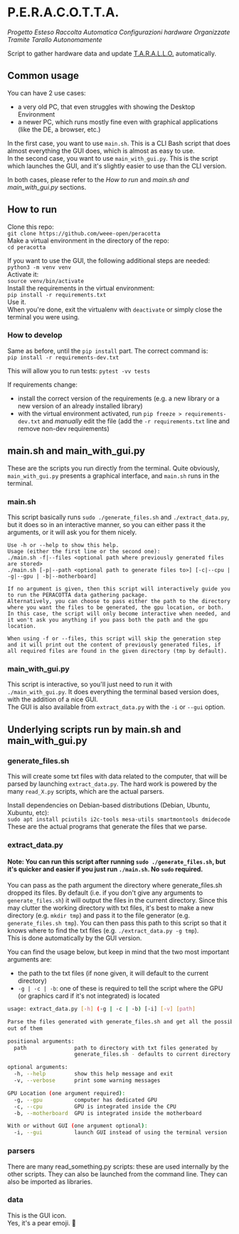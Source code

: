 # P.E.R.A.C.O.T.T.A.

*Progetto Esteso Raccolta Automatica Configurazioni hardware Organizzate Tramite Tarallo Autonomamente*

Script to gather hardware data and update [T.A.R.A.L.L.O.](weee-open/tarallo) automatically.

## Common usage

You can have 2 use cases:
- a very old PC, that even struggles with showing the Desktop Environment
- a newer PC, which runs mostly fine even with graphical applications (like the DE, a browser, etc.)

In the first case, you want to use `main.sh`. This is a CLI Bash script that does almost everything the GUI does, which is almost as easy to use.  
In the second case, you want to use `main_with_gui.py`. This is the script which launches the GUI, and it's slightly easier to use than the CLI version.  

In both cases, please refer to the _How to run_ and _main.sh and main_with_gui.py_ sections.

## How to run

Clone this repo:  
`git clone https://github.com/weee-open/peracotta`  
Make a virtual environment in the directory of the repo:  
`cd peracotta`    

If you want to use the GUI, the following additional steps are needed:  
`python3 -m venv venv`  
Activate it:  
`source venv/bin/activate`  
Install the requirements in the virtual environment:  
`pip install -r requirements.txt`  
Use it.  
When you're done, exit the virtualenv with `deactivate` 
or simply close the terminal you were using.

### How to develop

Same as before, until the `pip install` part. The correct command is:    
`pip install -r requirements-dev.txt`  

This will allow you to run tests: `pytest -vv tests`

If requirements change:  
- install the correct version of the requirements (e.g. a new library or a new version of an already installed library)  
- with the virtual environment activated, run `pip freeze > requirements-dev.txt` and *manually* edit the file (add the `-r requirements.txt` line and remove non-dev requirements)

## main.sh and main_with_gui.py

These are the scripts you run directly from the terminal. Quite obviously, `main_with_gui.py` presents a graphical interface, and `main.sh` runs in the terminal.

### main.sh

This script basically runs `sudo ./generate_files.sh` and `./extract_data.py`, but it does so in an interactive manner, so 
you can either pass it the arguments, or it will ask you for them nicely.

```
Use -h or --help to show this help.
Usage (either the first line or the second one):
./main.sh -f|--files <optional path where previously generated files are stored>
./main.sh [-p|--path <optional path to generate files to>] [-c|--cpu | -g|--gpu | -b|--motherboard]

If no argument is given, then this script will interactively guide you to run the PERACOTTA data gathering package.
Alternatively, you can choose to pass either the path to the directory where you want the files to be generated, the gpu location, or both.
In this case, the script will only become interactive when needed, and it won't ask you anything if you pass both the path and the gpu location.

When using -f or --files, this script will skip the generation step and it will print out the content of previously generated files, if all required files are found in the given directory (tmp by default).

```
### main_with_gui.py

This script is interactive, so you'll just need to run it with `./main_with_gui.py`. It does everything the terminal based version does, with the addition of a nice GUI.  
The GUI is also available from `extract_data.py` with the `-i` or `--gui` option.

## Underlying scripts run by main.sh and main_with_gui.py

### generate_files.sh

This will create some txt files with data related to the computer, that will be parsed by launching 
`extract_data.py`. The hard work is powered by the many `read_X.py` scripts, which are the actual 
parsers.

Install dependencies on Debian-based distributions (Debian, Ubuntu, Xubuntu, etc):  
`sudo apt install pciutils i2c-tools mesa-utils smartmontools dmidecode`  
These are the actual programs that generate the files that we parse.

### extract_data.py

#### Note: You can run this script after running `sudo ./generate_files.sh`, but it's quicker and easier if you just run `./main.sh`. No `sudo` required.

You can pass as the path argument the directory where generate_files.sh dropped its files. By default (i.e. if you don't give any arguments 
to `generate_files.sh`) it will output the files in the current directory. Since this may clutter the working directory 
with txt files, it's best to make a new directory (e.g. `mkdir tmp`) and pass it to the file generator (e.g. `generate_files.sh tmp`).
You can then pass this path to this script so that it knows where to find the txt files (e.g. `./extract_data.py -g tmp`).  
This is done automatically by the GUI version.  
  
You can find the usage below, but keep in mind that the two most important arguments are:
- the path to the txt files (if none given, it will default to the current directory)
- `-g | -c | -b`: one of these is required to tell the script where the GPU (or graphics card if it's not integrated) is located

```bash
usage: extract_data.py [-h] (-g | -c | -b) [-i] [-v] [path]

Parse the files generated with generate_files.sh and get all the possible info
out of them

positional arguments:
  path               path to directory with txt files generated by
                     generate_files.sh - defaults to current directory

optional arguments:
  -h, --help         show this help message and exit
  -v, --verbose      print some warning messages

GPU Location (one argument required):
  -g, --gpu          computer has dedicated GPU
  -c, --cpu          GPU is integrated inside the CPU
  -b, --motherboard  GPU is integrated inside the motherboard

With or without GUI (one argument optional):
  -i, --gui          launch GUI instead of using the terminal version
```

### parsers

There are many read_something.py scripts: these are used internally by the other scripts. They can also be launched from the command line. They can also be imported as libraries.

### data

This is the GUI icon.  
Yes, it's a pear emoji. 🍐
